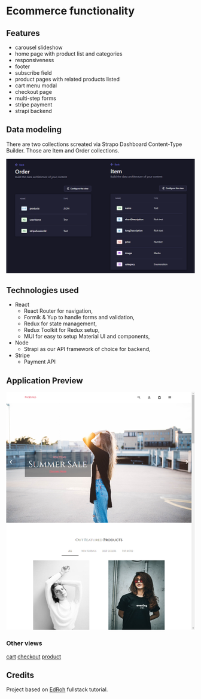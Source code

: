 # Ecommerce functionality

## Features

- carousel slideshow
- home page with product list and categories
- responsiveness
- footer
- subscribe field
- product pages with related products listed
- cart menu modal
- checkout page
- multi-step forms
- stripe payment
- strapi backend

## Data modeling

There are two collections screated via Strapo Dashboard Content-Type Builder. Those are Item and Order collections.

![Data model](data.png)

## Technologies used

- React
  - React Router for navigation,
  - Formik & Yup to handle forms and validation,
  - Redux for state management,
  - Redux Toolkit for Redux setup,
  - MUI for easy to setup Material UI and components,
- Node
  - Strapi as our API framework of choice for backend,
- Stripe
  - Payment API

## Application Preview

![homepage](home.png)

### Other views

[cart](cart.png)
[checkout](checkout.png)
[product](product.png)

## Credits

Project based on [EdRoh](https://www.youtube.com/@EdRohDev) fullstack tutorial.
